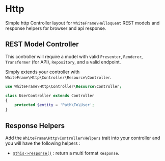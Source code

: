 # Http

Simple http Controller layout for `WhiteFrame\Helloquent` REST models and response helpers for browser and api response.

## REST Model Controller

This controller will require a model with valid `Presenter`, `Renderer`, `Transformer` (for API), `Repository`, and a valid endpoint.

Simply extends your controller with `WhiteFrame\Http\Controller\Resource\Controller`.

```php
use WhiteFrame\Http\Controller\Resource\Controller;

class UserController extends Controller
{
    protected $entity = 'Path\To\User';
}
```

## Response Helpers

Add the `WhiteFrame\Http\Controller\Helpers` trait into your controller and you will have the following helpers :

* [`$this->response()`](https://github.com/white-frame/http/wiki/Response) : return a multi format `Response`.
